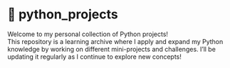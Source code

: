 # 🐍 python_projects

Welcome to my personal collection of Python projects!  
This repository is a learning archive where I apply and expand my Python knowledge by working on different mini-projects and challenges. I’ll be updating it regularly as I continue to explore new concepts!
